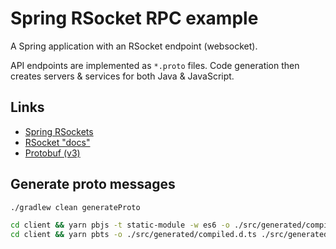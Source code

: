 # Spring RSocket RPC example

A Spring application with an RSocket endpoint (websocket).

API endpoints are implemented as `*.proto` files. Code generation then creates servers & services
for both Java & JavaScript.

## Links

- [Spring RSockets](https://docs.spring.io/spring-framework/reference/rsocket.html)
- [RSocket "docs"](https://rsocket.io/)
- [Protobuf (v3)](https://protobuf.dev/programming-guides/proto3/)

## Generate proto messages

```sh
./gradlew clean generateProto
```

```sh
cd client && yarn pbjs -t static-module -w es6 -o ./src/generated/compiled.js ../app/src/main/proto/api.proto
cd client && yarn pbts -o ./src/generated/compiled.d.ts ./src/generated/compiled.js
```
